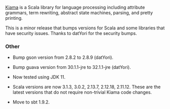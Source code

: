 [Kiama](https://github.com/inkytonik/kiama) is a Scala library for language processing including attribute grammars, term rewriting, abstract state machines, parsing, and pretty printing.

This is a minor release that bumps versions for Scala and some libraries that have security issues.
Thanks to datYori for the security bumps.

### Other

* Bump gson version from 2.8.2 to 2.8.9 (datYori).

* Bump guava version from 30.1.1-jre to 32.1.1-jre (datYori).

* Now tested using JDK 11.

* Scala versions are now 3.1.3, 3.0.2, 2.13.7, 2.12.18, 2.11.12. These are the latest versions that do not require non-trivial Kiama code changes.

* Move to sbt 1.9.2.
